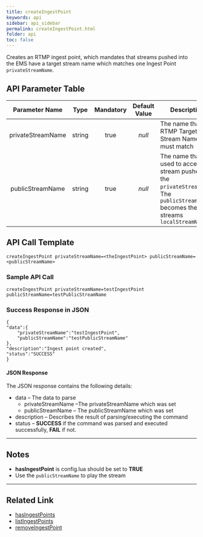 ```yaml
---
title: createIngestPoint
keywords: api
sidebar: api_sidebar
permalink: createIngestPoint.html
folder: api
toc: false
---
```




Creates an RTMP ingest point, which mandates that streams pushed into the EMS have a target stream name which matches one Ingest Point `privateStreamName`.



## API Parameter Table

|  Parameter Name   |  Type  | Mandatory | Default Value | Description                              |
| :---------------: | :----: | :-------: | :-----------: | ---------------------------------------- |
| privateStreamName | string |   true    |    *null*     | The name that RTMP Target Stream Names must match |
| publicStreamName  | string |   true    |    *null*     | The name that is used to access the stream pushed to the `privateStreamName`. The `publicStreamName` becomes the streams `localStreamName` |



## API Call Template

``` 
createIngestPoint privateStreamName=<theIngestPoint> publicStreamName=<publicStreamName>
```



### Sample API Call

``` 
createIngestPoint privateStreamName=testIngestPoint publicStreamName=testPublicStreamName
```



### Success Response in JSON

``` 
{
"data":{
    "privateStreamName":"testIngestPoint",
    "publicStreamName":"testPublicStreamName"
},
"description":"Ingest point created",
"status":"SUCCESS"
}
```



#### JSON Response

The JSON response contains the following details:

- data – The data to parse
  - privateStreamName –The privateStreamName which was set
  - publicStreamName – The publicStreamName which was set
- description – Describes the result of parsing/executing the command
- status – **SUCCESS** if the command was parsed and executed successfully, **FAIL** if not.

------

## Notes

- **hasIngestPoint** is config.lua should be set to **TRUE**
- Use the `publicStreamName` to play the stream

------

## Related Link

- [hasIngestPoints](../userguide_configlua.html#hasingestpoints)
- [listIngestPoints](listIngestPoints.html)
- [removeIngestPoint](removeIngestPoint.html)
